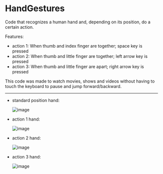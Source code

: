 # HandGestures
Code that recognizes a human hand and, depending on its position, do a certain action.

Features: 
- action 1: When thumb and index finger are together; space key is pressed
- action 2: When thumb and little finger are together; left arrow key is pressed
- action 3: When thumb and little finger are apart; right arrow key is pressed
  
This code was made to watch movies, shows and videos without having to touch the keyboard to pause and jump forward/backward.


---------------------

- standard position hand:

  ![image](https://user-images.githubusercontent.com/94463704/201488962-c029f993-46d9-4fb7-a4c9-a8478af38119.png)


- action 1 hand:

  ![image](https://user-images.githubusercontent.com/94463704/201488970-87df446e-a7ab-4e7d-adfa-6fbb967d18e5.png)


- action 2 hand:

  ![image](https://user-images.githubusercontent.com/94463704/201488992-2116038b-e67a-4da7-9205-229a4ce2d662.png)


- action 3 hand:

  ![image](https://user-images.githubusercontent.com/94463704/201489001-2fa7c7bd-765a-4c0b-b417-c8e5333c37d0.png)

  
